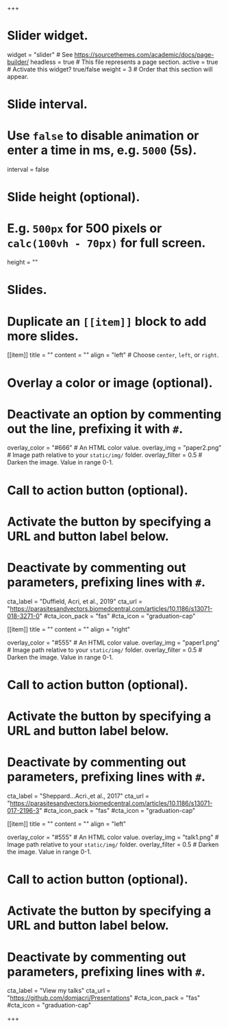 +++
# Slider widget.
widget = "slider"  # See https://sourcethemes.com/academic/docs/page-builder/
headless = true  # This file represents a page section.
active = true  # Activate this widget? true/false
weight = 3  # Order that this section will appear.

# Slide interval.
# Use `false` to disable animation or enter a time in ms, e.g. `5000` (5s).
interval = false

# Slide height (optional).
# E.g. `500px` for 500 pixels or `calc(100vh - 70px)` for full screen.
height = ""

# Slides.
# Duplicate an `[[item]]` block to add more slides.
[[item]]
  title = ""
  content = ""
  align = "left"  # Choose `center`, `left`, or `right`.

  # Overlay a color or image (optional).
  #   Deactivate an option by commenting out the line, prefixing it with `#`.
  overlay_color = "#666"  # An HTML color value.
  overlay_img = "paper2.png"  # Image path relative to your `static/img/` folder.
  overlay_filter = 0.5  # Darken the image. Value in range 0-1.

  # Call to action button (optional).
  #   Activate the button by specifying a URL and button label below.
  #   Deactivate by commenting out parameters, prefixing lines with `#`.
  cta_label = "Duffield, Acri, et al., 2019"
  cta_url = "https://parasitesandvectors.biomedcentral.com/articles/10.1186/s13071-018-3271-0"
  #cta_icon_pack = "fas"
  #cta_icon = "graduation-cap"

[[item]]
  title = ""
  content = ""
  align = "right"

  overlay_color = "#555"  # An HTML color value.
  overlay_img = "paper1.png"  # Image path relative to your `static/img/` folder.
  overlay_filter = 0.5  # Darken the image. Value in range 0-1.
 
 # Call to action button (optional).
  #   Activate the button by specifying a URL and button label below.
  #   Deactivate by commenting out parameters, prefixing lines with `#`.
  cta_label = "Sheppard...Acri.,et al., 2017"
  cta_url = "https://parasitesandvectors.biomedcentral.com/articles/10.1186/s13071-017-2196-3"
  #cta_icon_pack = "fas"
  #cta_icon = "graduation-cap"

[[item]]
  title = ""
  content = ""
  align = "left"

  overlay_color = "#555"  # An HTML color value.
  overlay_img = "talk1.png"  # Image path relative to your `static/img/` folder.
  overlay_filter = 0.5  # Darken the image. Value in range 0-1.
 
 # Call to action button (optional).
  #   Activate the button by specifying a URL and button label below.
  #   Deactivate by commenting out parameters, prefixing lines with `#`.
  cta_label = "View my talks"
  cta_url = "https://github.com/domjacri/Presentations"
  #cta_icon_pack = "fas"
  #cta_icon = "graduation-cap"

+++
